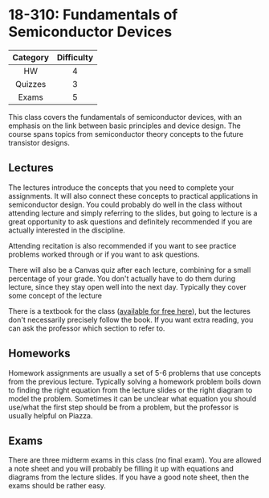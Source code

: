 # 18-310: Fundamentals of Semiconductor Devices

| Category | Difficulty |
|:-:       | :-:        |
| HW       | 4          |
| Quizzes  | 3          |
| Exams    | 5          |

This class covers the fundamentals of semiconductor devices, with an emphasis on the link between basic principles and device design. The course spans topics from semiconductor theory concepts to the future transistor designs.

## Lectures

The lectures introduce the concepts that you need to complete your assignments. It will also connect these concepts to practical applications in semiconductor design. You could probably do well in the class without attending lecture and simply referring to the slides, but going to lecture is a great opportunity to ask questions and definitely recommended if you are actually interested in the discipline.

Attending recitation is also recommended if you want to see practice problems worked through or if you want to ask questions.

There will also be a Canvas quiz after each lecture, combining for a small percentage of your grade. You don't actually have to do them during lecture, since they stay open well into the next day. Typically they cover some concept of the lecture

There is a textbook for the class ([available for free here](https://www.chu.berkeley.edu/wp-content/uploads/2020/01/Chenming-Hu_ch1-3.pdf)), but the lectures don't necessarily precisely follow the book. If you want extra reading, you can ask the professor which section to refer to.

## Homeworks

Homework assignments are usually a set of 5-6 problems that use concepts from the previous lecture. Typically solving a homework problem boils down to finding the right equation from the lecture slides or the right diagram to model the problem. Sometimes it can be unclear what equation you should use/what the first step should be from a problem, but the professor is usually helpful on Piazza.

## Exams

There are three midterm exams in this class (no final exam). You are allowed a note sheet and you will probably be filling it up with equations and diagrams from the lecture slides. If you have a good note sheet, then the exams should be rather easy.